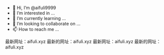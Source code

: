 - 👋 Hi, I’m @aifuli9999
- 👀 I’m interested in ...
- 🌱 I’m currently learning ...
- 💞️ I’m looking to collaborate on ...
- 📫 How to reach me ...

<!---
aifuli9999/aifuli9999 is a ✨ special ✨ repository because its `README.md` (this file) appears on your GitHub profile.
You can click the Preview link to take a look at your changes.
--->
最新网址：aifuli.xyz
最新的网址：aifuli.xyz
最新网址：aifuli.xyz
最新的网址：aifuli.xyz
